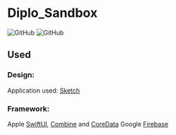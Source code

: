 # Diplo_Sandbox
![GitHub](https://img.shields.io/github/license/Minosgraphy/Diplo_Sandbox)
![GitHub](https://img.shields.io/badge/Platform-iOS-blue)

## Used

### Design: 
Application used: [Sketch](https://www.sketch.com)

### Framework: 
Apple [SwiftUI](https://developer.apple.com/documentation/swiftui), [Combine](https://developer.apple.com/documentation/combine) and [CoreData](https://developer.apple.com/documentation/coredata)
Google [Firebase](https://firebase.google.com)
